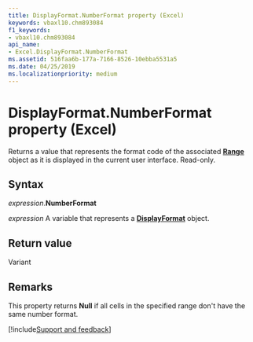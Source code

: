 ```yaml
---
title: DisplayFormat.NumberFormat property (Excel)
keywords: vbaxl10.chm893084
f1_keywords:
- vbaxl10.chm893084
api_name:
- Excel.DisplayFormat.NumberFormat
ms.assetid: 516faa6b-177a-7166-8526-10ebba5531a5
ms.date: 04/25/2019
ms.localizationpriority: medium
---
```



# DisplayFormat.NumberFormat property (Excel)

Returns a value that represents the format code of the associated **[Range](Excel.Range(object).md)** object as it is displayed in the current user interface. Read-only.


## Syntax

_expression_.**NumberFormat**

_expression_ A variable that represents a **[DisplayFormat](Excel.DisplayFormat.md)** object.


## Return value

Variant


## Remarks

This property returns **Null** if all cells in the specified range don't have the same number format.




[!include[Support and feedback](~/includes/feedback-boilerplate.md)]